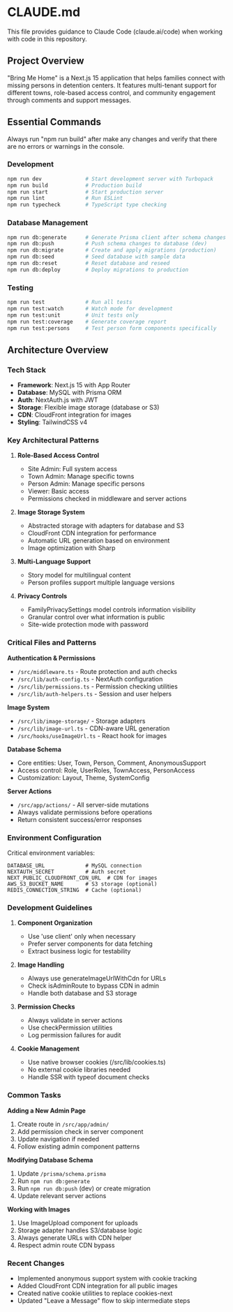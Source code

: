# CLAUDE.md

This file provides guidance to Claude Code (claude.ai/code) when working with code in this repository.

## Project Overview

"Bring Me Home" is a Next.js 15 application that helps families connect with missing persons in detention centers. It features multi-tenant support for different towns, role-based access control, and community engagement through comments and support messages.

## Essential Commands

Always run "npm run build" after make any changes and verify that there are no errors or warnings in the console.

### Development
```bash
npm run dev              # Start development server with Turbopack
npm run build            # Production build
npm run start            # Start production server
npm run lint             # Run ESLint
npm run typecheck        # TypeScript type checking
```

### Database Management
```bash
npm run db:generate      # Generate Prisma client after schema changes
npm run db:push          # Push schema changes to database (dev)
npm run db:migrate       # Create and apply migrations (production)
npm run db:seed          # Seed database with sample data
npm run db:reset         # Reset database and reseed
npm run db:deploy        # Deploy migrations to production
```

### Testing
```bash
npm run test             # Run all tests
npm run test:watch       # Watch mode for development
npm run test:unit        # Unit tests only
npm run test:coverage    # Generate coverage report
npm run test:persons     # Test person form components specifically
```

## Architecture Overview

### Tech Stack
- **Framework**: Next.js 15 with App Router
- **Database**: MySQL with Prisma ORM
- **Auth**: NextAuth.js with JWT
- **Storage**: Flexible image storage (database or S3)
- **CDN**: CloudFront integration for images
- **Styling**: TailwindCSS v4

### Key Architectural Patterns

1. **Role-Based Access Control**
   - Site Admin: Full system access
   - Town Admin: Manage specific towns
   - Person Admin: Manage specific persons
   - Viewer: Basic access
   - Permissions checked in middleware and server actions

2. **Image Storage System**
   - Abstracted storage with adapters for database and S3
   - CloudFront CDN integration for performance
   - Automatic URL generation based on environment
   - Image optimization with Sharp

3. **Multi-Language Support**
   - Story model for multilingual content
   - Person profiles support multiple language versions

4. **Privacy Controls**
   - FamilyPrivacySettings model controls information visibility
   - Granular control over what information is public
   - Site-wide protection mode with password

### Critical Files and Patterns

**Authentication & Permissions**
- `/src/middleware.ts` - Route protection and auth checks
- `/src/lib/auth-config.ts` - NextAuth configuration
- `/src/lib/permissions.ts` - Permission checking utilities
- `/src/lib/auth-helpers.ts` - Session and user helpers

**Image System**
- `/src/lib/image-storage/` - Storage adapters
- `/src/lib/image-url.ts` - CDN-aware URL generation
- `/src/hooks/useImageUrl.ts` - React hook for images

**Database Schema**
- Core entities: User, Town, Person, Comment, AnonymousSupport
- Access control: Role, UserRoles, TownAccess, PersonAccess
- Customization: Layout, Theme, SystemConfig

**Server Actions**
- `/src/app/actions/` - All server-side mutations
- Always validate permissions before operations
- Return consistent success/error responses

### Environment Configuration

Critical environment variables:
```
DATABASE_URL             # MySQL connection
NEXTAUTH_SECRET          # Auth secret
NEXT_PUBLIC_CLOUDFRONT_CDN_URL  # CDN for images
AWS_S3_BUCKET_NAME       # S3 storage (optional)
REDIS_CONNECTION_STRING  # Cache (optional)
```

### Development Guidelines

1. **Component Organization**
   - Use 'use client' only when necessary
   - Prefer server components for data fetching
   - Extract business logic for testability

2. **Image Handling**
   - Always use generateImageUrlWithCdn for URLs
   - Check isAdminRoute to bypass CDN in admin
   - Handle both database and S3 storage

3. **Permission Checks**
   - Always validate in server actions
   - Use checkPermission utilities
   - Log permission failures for audit

4. **Cookie Management**
   - Use native browser cookies (/src/lib/cookies.ts)
   - No external cookie libraries needed
   - Handle SSR with typeof document checks

### Common Tasks

**Adding a New Admin Page**
1. Create route in `/src/app/admin/`
2. Add permission check in server component
3. Update navigation if needed
4. Follow existing admin component patterns

**Modifying Database Schema**
1. Update `/prisma/schema.prisma`
2. Run `npm run db:generate`
3. Run `npm run db:push` (dev) or create migration
4. Update relevant server actions

**Working with Images**
1. Use ImageUpload component for uploads
2. Storage adapter handles S3/database logic
3. Always generate URLs with CDN helper
4. Respect admin route CDN bypass

### Recent Changes

- Implemented anonymous support system with cookie tracking
- Added CloudFront CDN integration for all public images
- Created native cookie utilities to replace cookies-next
- Updated "Leave a Message" flow to skip intermediate steps